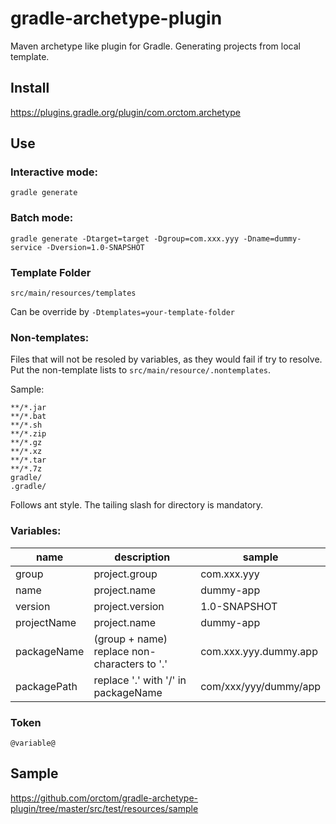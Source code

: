 # gradle-archetype-plugin

Maven archetype like plugin for Gradle.
Generating projects from local template.

## Install
https://plugins.gradle.org/plugin/com.orctom.archetype

## Use
### Interactive mode:
```
gradle generate
```

### Batch mode:
```
gradle generate -Dtarget=target -Dgroup=com.xxx.yyy -Dname=dummy-service -Dversion=1.0-SNAPSHOT
```

### Template Folder
`src/main/resources/templates`

Can be override by `-Dtemplates=your-template-folder`

### Non-templates:
Files that will not be resoled by variables, as they would fail if try to resolve.
Put the non-template lists to `src/main/resource/.nontemplates`.

Sample:
```
**/*.jar
**/*.bat
**/*.sh
**/*.zip
**/*.gz
**/*.xz
**/*.tar
**/*.7z
gradle/
.gradle/
```

Follows ant style. The tailing slash for directory is mandatory.

### Variables:

| name | description | sample |
| ---- | ----------- | ------ |
| group | project.group | com.xxx.yyy |
| name  | project.name  | dummy-app |
| version | project.version | 1.0-SNAPSHOT |
| projectName | project.name | dummy-app |
| packageName | (group + name) replace non-characters to '.' | com.xxx.yyy.dummy.app |
| packagePath | replace '.' with '/' in packageName | com/xxx/yyy/dummy/app |


### Token
`@variable@`

## Sample
https://github.com/orctom/gradle-archetype-plugin/tree/master/src/test/resources/sample